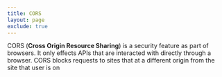 ```yaml
---
title: CORS
layout: page
exclude: true
---
```


CORS (**Cross Origin Resource Sharing**) is a security feature as part of browsers. It only effects APIs that are interacted with directly through a browser. CORS blocks requests to sites that at a different origin from the site that user is on 
<!--stackedit_data:
eyJoaXN0b3J5IjpbLTEwMDQzMjE1MzksLTExMjcyNzg4OTJdfQ
==
-->
